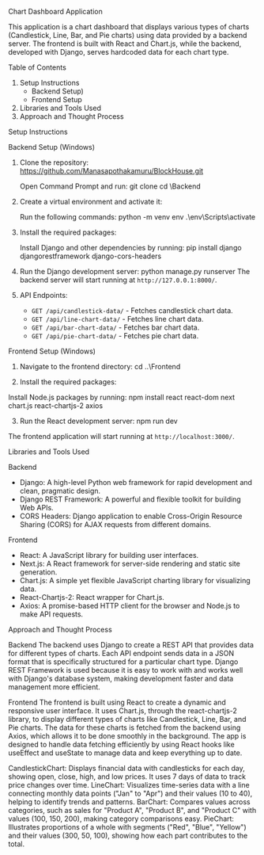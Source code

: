 Chart Dashboard Application

This application is a chart dashboard that displays various types of charts (Candlestick, Line, Bar, and Pie charts) using data provided by a backend server. The frontend is built with React and Chart.js, while the backend, developed with Django, serves hardcoded data for each chart type.

Table of Contents

1. Setup Instructions
   - Backend Setup)
   - Frontend Setup
2. Libraries and Tools Used
3. Approach and Thought Process

Setup Instructions

Backend Setup (Windows)

1. Clone the repository: https://github.com/Manasapothakamuru/BlockHouse.git

    Open Command Prompt and run: 
git clone <repository-url>
  	cd <repository-directory>\Backend  

2. Create a virtual environment and activate it:

    Run the following commands:
    python -m venv env
    .\env\Scripts\activate

3. Install the required packages:

   Install Django and other dependencies by running: pip install django djangorestframework django-cors-headers
   
4. Run the Django development server: python manage.py runserver
  The backend server will start running at `http://127.0.0.1:8000/`.

5. API Endpoints:
   - `GET /api/candlestick-data/` - Fetches candlestick chart data.
   - `GET /api/line-chart-data/` - Fetches line chart data.
   - `GET /api/bar-chart-data/` - Fetches bar chart data.
   - `GET /api/pie-chart-data/` - Fetches pie chart data.


 Frontend Setup (Windows)

1. Navigate to the frontend directory: cd ..\Frontend

2. Install the required packages:

 Install Node.js packages by running: npm install react react-dom next chart.js react-chartjs-2 axios

3. Run the React development server: npm run dev

The frontend application will start running at `http://localhost:3000/`.

Libraries and Tools Used

Backend
- Django: A high-level Python web framework for rapid development and clean, pragmatic design.
- Django REST Framework: A powerful and flexible toolkit for building Web APIs.
- CORS Headers: Django application to enable Cross-Origin Resource Sharing (CORS) for AJAX requests from different domains.

Frontend
- React: A JavaScript library for building user interfaces.
- Next.js: A React framework for server-side rendering and static site generation.
- Chart.js: A simple yet flexible JavaScript charting library for visualizing data.
- React-Chartjs-2: React wrapper for Chart.js.
- Axios: A promise-based HTTP client for the browser and Node.js to make API requests.

Approach and Thought Process

Backend
The backend uses Django to create a REST API that provides data for different types of charts. Each API endpoint sends data in a JSON format that is specifically structured for a particular chart type. Django REST Framework is used because it is easy to work with and works well with Django's database system, making development faster and data management more efficient.


Frontend
The frontend is built using React to create a dynamic and responsive user interface. It uses Chart.js, through the react-chartjs-2 library, to display different types of charts like Candlestick, Line, Bar, and Pie charts. The data for these charts is fetched from the backend using Axios, which allows it to be done smoothly in the background. The app is designed to handle data fetching efficiently by using React hooks like useEffect and useState to manage data and keep everything up to date.

CandlestickChart: Displays financial data with candlesticks for each day, showing open, close, high, and low prices. It uses 7 days of data to track price changes over time.
LineChart: Visualizes time-series data with a line connecting monthly data points ("Jan" to "Apr") and their values (10 to 40), helping to identify trends and patterns.
BarChart: Compares values across categories, such as sales for "Product A", "Product B", and "Product C" with values (100, 150, 200), making category comparisons easy.
PieChart: Illustrates proportions of a whole with segments ("Red", "Blue", "Yellow") and their values (300, 50, 100), showing how each part contributes to the total.




